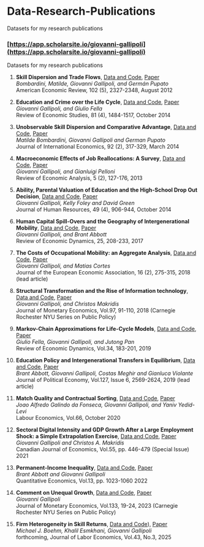 # Data-Research-Publications
Datasets for my research publications


### [https://app.scholarsite.io/giovanni-gallipoli](https://app.scholarsite.io/giovanni-gallipoli)
Datasets for my research publications

1. **Skill Dispersion and Trade Flows**, [Data and Code](https://github.com/ggallipoli/Data-Research-Publications/tree/master/Skill-Dispersion-and-Trade-Flows), [Paper](https://app.scholarsite.io/giovanni-gallipoli/articles/skill-dispersion-and-trade-flows) <br/>
*Bombardini, Matilde, Giovanni Gallipoli, and Germán Pupato* <br/>
American Economic Review, 102 (5), 2327-2348, August 2012

2. **Education and Crime over the Life Cycle**, [Data and Code](https://github.com/ggallipoli/Data-Research-Publications/tree/master/Education-and-Crime-over-the-Life-Cycle), [Paper](https://app.scholarsite.io/giovanni-gallipoli/articles/education-and-crime-over-the-life-cycle) <br/>
*Giovanni Gallipoli, and Giulio Fella* <br/>
Review of Economic Studies, 81 (4), 1484-1517, October 2014

3. **Unobservable Skill Dispersion and Comparative Advantage**, [Data and Code](https://github.com/ggallipoli/Data-Research-Publications/tree/master/Unobservable-Skill-Dispersion-and-Comparative-Advantage), [Paper](https://app.scholarsite.io/giovanni-gallipoli/articles/unobservable-skill-dispersion-and-comparative-advantage) <br/>
*Matilde Bombardini, Giovanni Gallipoli and German Pupato* <br/>
Journal of International Economics, 92 (2), 317-329, March 2014

4. **Macroeconomic Effects of Job Reallocations: A Survey**, [Data and Code](https://github.com/ggallipoli/Data-Research-Publications/tree/master/Macroeconomic-Effects-of-Job-Reallocations), [Paper](https://app.scholarsite.io/giovanni-gallipoli/articles/macroeconomic-effects-of-job-reallocations-a-survey) <br/>
*Giovanni Gallipoli, and Gianluigi Pelloni* <br/>
Review of Economic Analysis, 5 (2), 127-176, 2013

5. **Ability, Parental Valuation of Education and the High-School Drop Out Decision**, [Data and Code](https://github.com/ggallipoli/Data-Research-Publications/tree/master/Ability-Parental-Valuation-of-Education-and-the-High-School%20Drop-Out-Decision), [Paper](https://app.scholarsite.io/giovanni-gallipoli/articles/ability-parental-valuation-of-education-and-the-high-school-drop-out-decision) <br/>
*Giovanni Gallipoli, Kelly Foley and David Green* <br/>
Journal of Human Resources, 49 (4), 906-944, October 2014

6. **Human Capital Spill-Overs and the Geography of Intergenerational Mobility**, [Data and Code](https://github.com/ggallipoli/Data-Research-Publications/tree/master/Human-Capital-Spill-Overs-and-the-Geography-of-Intergenerational-Mobility), [Paper](https://app.scholarsite.io/giovanni-gallipoli/articles/human-capital-inequality-empirical-evidence) <br/>
*Giovanni Gallipoli, and Brant Abbott* <br/>
Review of Economic Dynamics, 25, 208-233, 2017

7. **The Costs of Occupational Mobility: an Aggregate Analysis**, [Data and Code](https://github.com/ggallipoli/Data-Research-Publications/tree/master/The-Costs-of-Occupational-Mobility-An-Aggregate-Analysis), [Paper](https://app.scholarsite.io/giovanni-gallipoli/articles/the-costs-of-occupational-mobility-an-aggregate-analysis) <br/>
*Giovanni Gallipoli, and Matias Cortes* <br/>
Journal of the European Economic Association, 16 (2), 275-315, 2018 (lead article)

8. **Structural Transformation and the Rise of Information technology**, [Data and Code](https://github.com/ggallipoli/Data-Research-Publications/tree/master/Structural-Transformation-and-the-Rise-of-information-technology), [Paper](https://app.scholarsite.io/giovanni-gallipoli/articles/structural-transformation-and-the-rise-of-information-technology-5) <br/>
*Giovanni Gallipoli, and Christos Makridis* <br/>
Journal of Monetary Economics, Vol.97, 91-110, 2018 (Carnegie Rochester NYU Series on Public Policy)

9. **Markov-Chain Approximations for Life-Cycle Models**, [Data and Code](https://github.com/ggallipoli/Data-Research-Publications/tree/master/Markov-Chain-Approximations-for-Life-Cycle), [Paper](https://app.scholarsite.io/giovanni-gallipoli/articles/markov-chain-approximations-in-life-cycle-models) <br/>
*Giulio Fella, Giovanni Gallipoli, and Jutong Pan* <br/>
Review of Economic Dynamics, Vol.34, 183-201, 2019

10. **Education Policy and Intergenerational Transfers in Equilibrium**, [Data and Code](https://www.dropbox.com/s/t30vdm7x70vdiv4/AGMV_JPE2019-data_and_code_by_table.zip?dl=0), [Paper](https://app.scholarsite.io/giovanni-gallipoli/articles/education-policy-and-intergenerational-transfers-in-equilibrium) <br/>
*Brant Abbott, Giovanni Gallipoli, Costas Meghir and Gianluca Violante* <br/>
Journal of Political Economy, Vol.127, Issue 6, 2569-2624, 2019 (lead article)

11. **Match Quality and Contractual Sorting**, [Data and Code](https://www.dropbox.com/s/1xayzu48ozcg5zw/FGY_LE2020-data_and_code_by_table.zip?dl=0), [Paper](https://app.scholarsite.io/giovanni-gallipoli/articles/match-quality-and-contractual-sorting) <br/>
*Joao Alfredo Galindo da Fonseca, Giovanni Gallipoli, and Yaniv Yedid-Levi* <br/>
Labour Economics, Vol.66, October 2020

12. **Sectoral Digital Intensity and GDP Growth After a Large Employment Shock: a Simple Extrapolation Exercise**, [Data and Code](https://www.dropbox.com/s/jqq2hdignzdaj9d/Gallipoli_Makridis_%20CJE%202021_data%20and%20code.zip?dl=0), [Paper](https://app.scholarsite.io/giovanni-gallipoli/articles/sectoral-digital-intensity-and-gdp-growth-after-a-large-employment-shock) <br/>
*Giovanni Gallipoli and Christos A. Makridis* <br/>
Canadian Journal of Economics, Vol.55, pp. 446-479 (Special Issue) 2021

13. **Permanent-Income Inequality**, [Data and Code](https://www.dropbox.com/s/np3u89jcvxcnv2l/Abbott_Gallipoli_QE2022_Permanent-Income-Inequality.zip?dl=0), [Paper](https://app.scholarsite.io/giovanni-gallipoli/articles/permanent-income-inequality) <br/>
*Brant Abbott and Giovanni Gallipoli* <br/>
Quantitative Economics, Vol.13, pp. 1023-1060 2022

14. **Comment on Unequal Growth**, [Data and Code](https://github.com/ggallipoli/Data-Research-Publications/tree/ac34d5d712a909c2cae3e784c3b46acdac9e7f8c/LippiPerri_exercise), [Paper](https://app.getsphere.com/giovanni-gallipoli/articles/comments-on-unequal-growth) <br/>
*Giovanni Gallipoli* <br/>
Journal of Monetary Economics, Vol.133, 19-24, 2023 (Carnegie Rochester NYU Series on Public Policy)

15. **Firm Heterogeneity in Skill Returns**, [Data and Code](https://github.com/ggallipoli/Data-Research-Publications/tree/8bcd9aa07fc42217e2ddc799f6959194ca539132/replication-code%20-%20JOLE%202023%20FIRMS)), [Paper](https://app.getsphere.com/giovanni-gallipoli/articles/firm-heterogeneity-in-skill-returns) <br/>
*Michael J. Boehm, Khalil Esmkhani, Giovanni Gallipoli* <br/>
forthcoming, Journal of Labor Economics, Vol.43, No.3, 2025 









